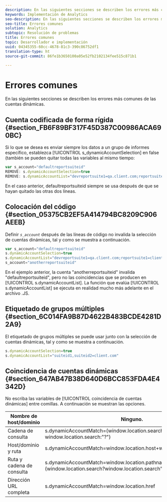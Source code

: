 ```yaml
---
description: En las siguientes secciones se describen los errores más comunes de las cuentas dinámicas.
keywords: Implementación de Analytics
seo-description: En las siguientes secciones se describen los errores más comunes de las cuentas dinámicas.
seo-title: Errores comunes
solution: Analytics
subtopic: Resolución de problemas
title: Errores comunes
topic: Desarrollador e implementación
uuid: 04345355-60cc-4678-81c3-390c86752df1
translation-type: ht
source-git-commit: 86fe1b3650100a05e52fb2102134fee515c871b1

---
```



# Errores comunes

En las siguientes secciones se describen los errores más comunes de las cuentas dinámicas.

## Cuenta codificada de forma rígida {#section_FB6F89BF317F45D387C00986ACA690BC}

Si lo que se desea es enviar siempre los datos a un grupo de informes específico, establezca [!UICONTROL s_dynamicAccountSelection] en false (también se pueden quitar todas las variables al mismo tiempo:

```js
var s_account="defaultreportsuiteid" 
REMOVE: s.dynamicAccountSelection=true 
REMOVE: s.dynamicAccountList="devreportsuite1=qa.client.com;reportsuite1=client.com" 
```

En el caso anterior, defaultreportsuiteid siempre se usa después de que se hayan quitado las otras dos líneas.

## Colocación del código {#section_05375CB2EF5A414794BC8209C906AEEB}

Definir *`s_account`* después de las líneas de código no invalida la selección de cuentas dinámicas, tal y como se muestra a continuación.

```js
var s_account="defaultreportsuiteid" 
s.dynamicAccountSelection=true 
s.dynamicAccountList="devreportsuite1=qa.client.com;reportsuite1=client.com" 
s_account="anotherreportsuiteid" 
```

En el ejemplo anterior, la cuenta "anotherreportsuiteid" invalida "defaultreportsuiteid", pero no las coincidencias que se producen en [!UICONTROL s.dynamicAccountList]. La función que evalúa [!UICONTROL s.dynamicAccountList] se ejecuta en realidad mucho más adelante en el archivo .JS.

## Etiquetado de grupos múltiples {#section_6C014FA9B87D4622B483BCDE4281D2A9}

El etiquetado de grupos múltiples se puede usar junto con la selección de cuentas dinámicas, tal y como se muestra a continuación.

```js
s.dynamicAccountSelection=true 
s.dynamicAccountList="suiteid1,suiteid2=client.com" 
```

## Coincidencia de cuentas dinámicas {#section_647AB47B38D640D6BCC853FDA4E4342D}

No escriba las variables de [!UICONTROL coincidencia de cuentas dinámicas] entre comillas. A continuación se muestran las opciones.

| Nombre de host/dominio | Ninguno. |
|---|---|
| Cadena de consulta | s.dynamicAccountMatch=(window.location.search?window.location.search:"?") |
| Host/dominio y ruta | s.dynamicAccountMatch=window.location.host+window.lcation.pathname |
| Ruta y cadena de consulta | s.dynamicAccountMatch=window.location.pathname+(window.location.search?window.location.search""?") |
| Dirección URL completa | s.dynamicAccountMatch=window.location.href |

